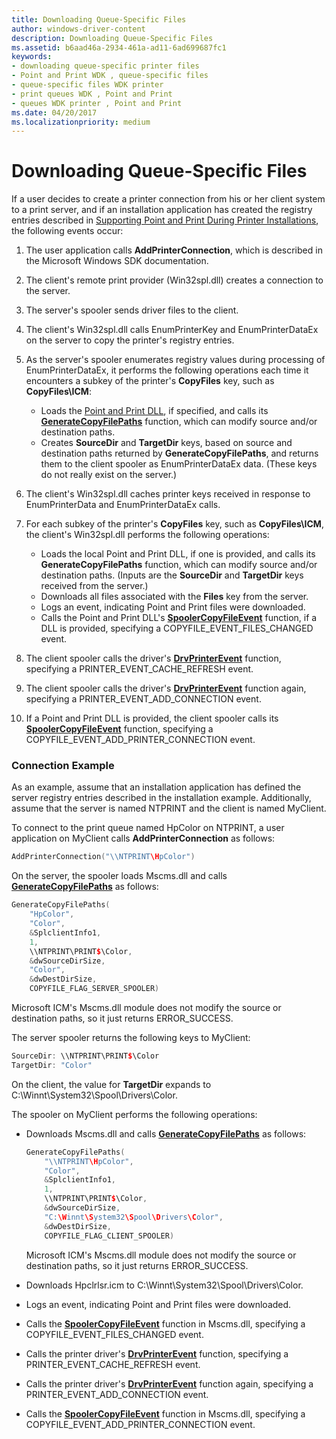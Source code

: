```yaml
---
title: Downloading Queue-Specific Files
author: windows-driver-content
description: Downloading Queue-Specific Files
ms.assetid: b6aad46a-2934-461a-ad11-6ad699687fc1
keywords:
- downloading queue-specific printer files
- Point and Print WDK , queue-specific files
- queue-specific files WDK printer
- print queues WDK , Point and Print
- queues WDK printer , Point and Print
ms.date: 04/20/2017
ms.localizationpriority: medium
---
```


# Downloading Queue-Specific Files





If a user decides to create a printer connection from his or her client system to a print server, and if an installation application has created the registry entries described in [Supporting Point and Print During Printer Installations](supporting-point-and-print-during-printer-installations.md), the following events occur:

1.  The user application calls **AddPrinterConnection**, which is described in the Microsoft Windows SDK documentation.

2.  The client's remote print provider (Win32spl.dll) creates a connection to the server.

3.  The server's spooler sends driver files to the client.

4.  The client's Win32spl.dll calls EnumPrinterKey and EnumPrinterDataEx on the server to copy the printer's registry entries.

5.  As the server's spooler enumerates registry values during processing of EnumPrinterDataEx, it performs the following operations each time it encounters a subkey of the printer's **CopyFiles** key, such as **CopyFiles\\ICM**:
    -   Loads the [Point and Print DLL](point-and-print-dlls.md), if specified, and calls its [**GenerateCopyFilePaths**](https://msdn.microsoft.com/library/windows/hardware/ff549896) function, which can modify source and/or destination paths.
    -   Creates **SourceDir** and **TargetDir** keys, based on source and destination paths returned by **GenerateCopyFilePaths**, and returns them to the client spooler as EnumPrinterDataEx data. (These keys do not really exist on the server.)

6.  The client's Win32spl.dll caches printer keys received in response to EnumPrinterData and EnumPrinterDataEx calls.

7.  For each subkey of the printer's **CopyFiles** key, such as **CopyFiles\\ICM**, the client's Win32spl.dll performs the following operations:
    -   Loads the local Point and Print DLL, if one is provided, and calls its **GenerateCopyFilePaths** function, which can modify source and/or destination paths. (Inputs are the **SourceDir** and **TargetDir** keys received from the server.)
    -   Downloads all files associated with the **Files** key from the server.
    -   Logs an event, indicating Point and Print files were downloaded.
    -   Calls the Point and Print DLL's [**SpoolerCopyFileEvent**](https://msdn.microsoft.com/library/windows/hardware/ff562681) function, if a DLL is provided, specifying a COPYFILE\_EVENT\_FILES\_CHANGED event.

8.  The client spooler calls the driver's [**DrvPrinterEvent**](https://msdn.microsoft.com/library/windows/hardware/ff548564) function, specifying a PRINTER\_EVENT\_CACHE\_REFRESH event.

9.  The client spooler calls the driver's [**DrvPrinterEvent**](https://msdn.microsoft.com/library/windows/hardware/ff548564) function again, specifying a PRINTER\_EVENT\_ADD\_CONNECTION event.

10. If a Point and Print DLL is provided, the client spooler calls its [**SpoolerCopyFileEvent**](https://msdn.microsoft.com/library/windows/hardware/ff562681) function, specifying a COPYFILE\_EVENT\_ADD\_PRINTER\_CONNECTION event.

### Connection Example

As an example, assume that an installation application has defined the server registry entries described in the installation example. Additionally, assume that the server is named NTPRINT and the client is named MyClient.

To connect to the print queue named HpColor on NTPRINT, a user application on MyClient calls **AddPrinterConnection** as follows:

```cpp
AddPrinterConnection("\\NTPRINT\HpColor")
```

On the server, the spooler loads Mscms.dll and calls [**GenerateCopyFilePaths**](https://msdn.microsoft.com/library/windows/hardware/ff549896) as follows:

```cpp
GenerateCopyFilePaths(
    "HpColor",
    "Color",
    &SplclientInfo1,
    1,
    \\NTPRINT\PRINT$\Color,
    &dwSourceDirSize,
    "Color",
    &dwDestDirSize,
    COPYFILE_FLAG_SERVER_SPOOLER)
```

Microsoft ICM's Mscms.dll module does not modify the source or destination paths, so it just returns ERROR\_SUCCESS.

The server spooler returns the following keys to MyClient:

```cpp
SourceDir: \\NTPRINT\PRINT$\Color
TargetDir: "Color"
```

On the client, the value for **TargetDir** expands to C:\\Winnt\\System32\\Spool\\Drivers\\Color.

The spooler on MyClient performs the following operations:

-   Downloads Mscms.dll and calls [**GenerateCopyFilePaths**](https://msdn.microsoft.com/library/windows/hardware/ff549896) as follows:

    ```cpp
    GenerateCopyFilePaths(
        "\\NTPRINT\HpColor",
        "Color",
        &SplclientInfo1,
        1,
        \\NTPRINT\PRINT$\Color,
        &dwSourceDirSize,
        "C:\Winnt\System32\Spool\Drivers\Color",
        &dwDestDirSize,
        COPYFILE_FLAG_CLIENT_SPOOLER)
    ```

    Microsoft ICM's Mscms.dll module does not modify the source or destination paths, so it just returns ERROR\_SUCCESS.

-   Downloads Hpclrlsr.icm to C:\\Winnt\\System32\\Spool\\Drivers\\Color.

-   Logs an event, indicating Point and Print files were downloaded.

-   Calls the [**SpoolerCopyFileEvent**](https://msdn.microsoft.com/library/windows/hardware/ff562681) function in Mscms.dll, specifying a COPYFILE\_EVENT\_FILES\_CHANGED event.

-   Calls the printer driver's [**DrvPrinterEvent**](https://msdn.microsoft.com/library/windows/hardware/ff548564) function, specifying a PRINTER\_EVENT\_CACHE\_REFRESH event.

-   Calls the printer driver's [**DrvPrinterEvent**](https://msdn.microsoft.com/library/windows/hardware/ff548564) function again, specifying a PRINTER\_EVENT\_ADD\_CONNECTION event.

-   Calls the [**SpoolerCopyFileEvent**](https://msdn.microsoft.com/library/windows/hardware/ff562681) function in Mscms.dll, specifying a COPYFILE\_EVENT\_ADD\_PRINTER\_CONNECTION event.

 

 




